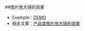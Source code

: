 ##图片放大镜的效果

- Example：[DEMO](http://bh-lay.github.io/demos/product-viewer/index.html)
- 相关文章：[产品类图片放大镜的效果](http://bh-lay.com/blog/13f1f6b1d68)
